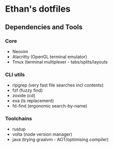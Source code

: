 # Ethan's dotfiles

## Dependencies and Tools

### Core

* Neovim 
* Alacritty (OpenGL terminal emulator)
* Tmux (terminal multiplexer - tabs/splits/layouts

### CLI utils
* ripgrep (very fast file searches incl contents)
* fzf (fuzzy find)
* zoxide (cd)
* exa (ls replacement)
* fd-find (ergonomic search-by-name)

### Toolchains

* rustup
* volta (node version manager)
* java (trying graalvm - AOT/optimising compiler)

